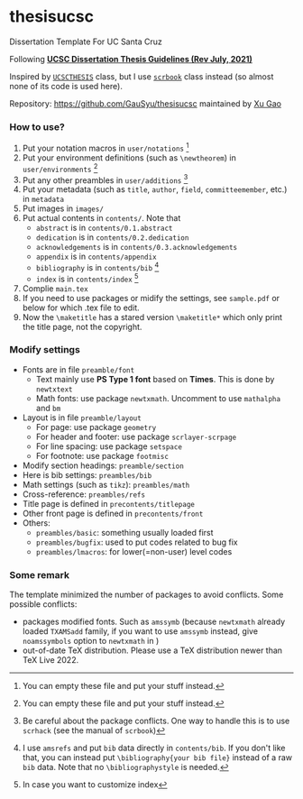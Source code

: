 # thesisucsc
Dissertation Template For UC Santa Cruz

Following [**UCSC Dissertation Thesis Guidelines (Rev July, 2021)**](https://graddiv.ucsc.edu/current-students/pdfs/dissertation-thesis-guidelines.pdf)

Inspired by [`UCSCTHESIS`](https://github.com/adamnovak/ucscthesis) class, but I use [`scrbook`](https://www.ctan.org/pkg/scrbook) class instead (so almost none of its code is used here).

Repository: https://github.com/GauSyu/thesisucsc maintained by [Xu Gao](https://github.com/GauSyu)

### How to use?
1. Put your notation macros in `user/notations` [^0]
2. Put your environment definitions (such as `\newtheorem`) in `user/environments` [^0]
3. Put any other preambles in `user/additions` [^1]
4. Put your metadata (such as `title`, `author`, `field`, `committeemember`, etc.) in `metadata`
5. Put images in `images/`
6. Put actual contents in `contents/`. Note that 
    - `abstract` is in `contents/0.1.abstract`
    - `dedication` is in `contents/0.2.dedication`
    - `acknowledgements` is in `contents/0.3.acknowledgements`
    - `appendix` is in `contents/appendix`
    - `bibliography` is in `contents/bib` [^2]
    - `index` is in `contents/index` [^3]
8. Complie `main.tex`
9. If you need to use packages or midify the settings, see `sample.pdf` or below for which .tex file to edit.
10. Now the `\maketitle` has a stared version `\maketitle*` which only print the title page, not the copyright.

[^0]:You can empty these file and put your stuff instead.
[^1]:Be careful about the package conflicts. One way to handle this is to use `scrhack` (see the manual of `scrbook`)
[^2]:I use `amsrefs` and put `bib` data directly in `contents/bib`. If you don't like that, you can instead put `\bibliography{your bib file}` instead of a raw `bib` data. Note that no `\bibliographystyle` is needed.
[^3]:In case you want to customize index

### Modify settings
- Fonts are in file `preamble/font`
  - Text mainly use **PS Type 1 font** based on **Times**. This is done by `newtxtext`
  - Math fonts: use package `newtxmath`. Uncomment to use `mathalpha` and `bm`
- Layout is in file `preamble/layout`
  - For page: use package `geometry`
  - For header and footer: use package `scrlayer-scrpage`
  - For line spacing: use package `setspace`
  - For footnote: use package `footmisc`
- Modify section headings: `preamble/section`
- Here is bib settings: `preambles/bib`
- Math settings (such as `tikz`): `preambles/math`
- Cross-reference: `preambles/refs`
- Title page is defined in `precontents/titlepage`
- Other front page is defined in `precontents/front`
- Others:
    - `preambles/basic`: something usually loaded first
    - `preambles/bugfix`: used to put codes related to bug fix
    - `preambles/lmacros`: for lower(=non-user) level codes

### Some remark
The template minimized the number of packages to avoid conflicts. Some possible conflicts:
- packages modified fonts. Such as `amssymb` (because `newtxmath` already loaded `TXAMSadd` family, if you want to use `amssymb` instead, give `noamssymbols` option to `newtxmath` in ) 
- out-of-date TeX distribution. Please use a TeX distribution newer than TeX Live 2022.
